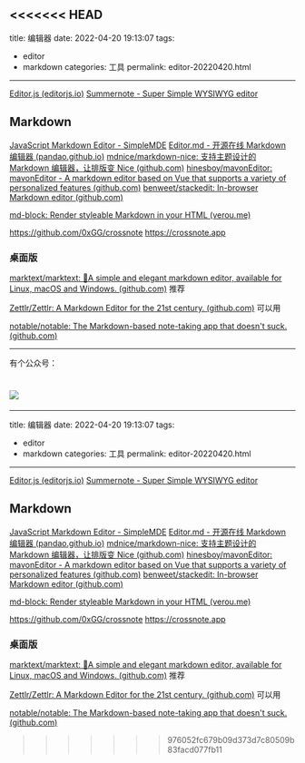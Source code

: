 <<<<<<< HEAD
---
title: 编辑器
date: 2022-04-20 19:13:07
tags: 
- editor
- markdown
categories: 工具
permalink: editor-20220420.html
---

[Editor.js (editorjs.io)](https://editorjs.io/)
[Summernote - Super Simple WYSIWYG editor](https://summernote.org/)

## Markdown

[JavaScript Markdown Editor - SimpleMDE](https://simplemde.com/)
[Editor.md - 开源在线 Markdown 编辑器 (pandao.github.io)](https://pandao.github.io/editor.md/)
[mdnice/markdown-nice: 支持主题设计的 Markdown 编辑器，让排版变 Nice (github.com)](https://github.com/mdnice/markdown-nice)
[hinesboy/mavonEditor: mavonEditor - A markdown editor based on Vue that supports a variety of personalized features (github.com)](https://github.com/hinesboy/mavonEditor)
[benweet/stackedit: In-browser Markdown editor (github.com)](https://github.com/benweet/stackedit)

[md-block: Render styleable Markdown in your HTML (verou.me)](https://md-block.verou.me/)

https://github.com/0xGG/crossnote  https://crossnote.app

### 桌面版

[marktext/marktext: 📝A simple and elegant markdown editor, available for Linux, macOS and Windows. (github.com)](https://github.com/marktext/marktext)  推荐

[Zettlr/Zettlr: A Markdown Editor for the 21st century. (github.com)](https://github.com/Zettlr/Zettlr) 可以用

[notable/notable: The Markdown-based note-taking app that doesn't suck. (github.com)](https://github.com/notable/notable)

---

有个公众号：

![](https://hefengbao.github.io/assets/images/eyeswap.jpg)
=======
---
title: 编辑器
date: 2022-04-20 19:13:07
tags: 
- editor
- markdown
categories: 工具
permalink: editor-20220420.html
---

[Editor.js (editorjs.io)](https://editorjs.io/)
[Summernote - Super Simple WYSIWYG editor](https://summernote.org/)

## Markdown

[JavaScript Markdown Editor - SimpleMDE](https://simplemde.com/)
[Editor.md - 开源在线 Markdown 编辑器 (pandao.github.io)](https://pandao.github.io/editor.md/)
[mdnice/markdown-nice: 支持主题设计的 Markdown 编辑器，让排版变 Nice (github.com)](https://github.com/mdnice/markdown-nice)
[hinesboy/mavonEditor: mavonEditor - A markdown editor based on Vue that supports a variety of personalized features (github.com)](https://github.com/hinesboy/mavonEditor)
[benweet/stackedit: In-browser Markdown editor (github.com)](https://github.com/benweet/stackedit)

[md-block: Render styleable Markdown in your HTML (verou.me)](https://md-block.verou.me/)

https://github.com/0xGG/crossnote  https://crossnote.app

### 桌面版

[marktext/marktext: 📝A simple and elegant markdown editor, available for Linux, macOS and Windows. (github.com)](https://github.com/marktext/marktext)  推荐

[Zettlr/Zettlr: A Markdown Editor for the 21st century. (github.com)](https://github.com/Zettlr/Zettlr) 可以用

[notable/notable: The Markdown-based note-taking app that doesn't suck. (github.com)](https://github.com/notable/notable)

>>>>>>> 976052fc679b09d373d7c80509b83facd077fb11
